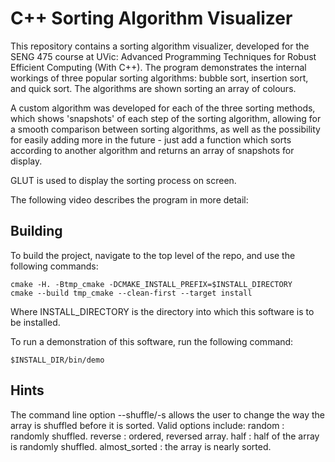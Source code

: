 # C++ Sorting Algorithm Visualizer
This repository contains a sorting algorithm visualizer, developed for the SENG 475 course at UVic: Advanced Programming Techniques for Robust Efficient Computing (With C++). The program demonstrates the internal workings of three popular sorting algorithms: bubble sort, insertion sort, and quick sort. The algorithms are shown sorting an array of colours.

A custom algorithm was developed for each of the three sorting methods, which shows 'snapshots' of each step of the sorting algorithm, allowing for a smooth comparison between sorting algorithms, as well as the possibility for easily adding more in the future - just add a function which sorts according to another algorithm and returns an array of snapshots for display.

GLUT is used to display the sorting process on screen.

The following video describes the program in more detail:



## Building
To build the project, navigate to the top level of the repo, and use the following commands:

    cmake -H. -Btmp_cmake -DCMAKE_INSTALL_PREFIX=$INSTALL_DIRECTORY
    cmake --build tmp_cmake --clean-first --target install

Where INSTALL_DIRECTORY is the directory into which this software is to be installed.

To run a demonstration of this software, run the following command:

    $INSTALL_DIR/bin/demo

## Hints
The command line option --shuffle/-s allows the user to change the way the array is shuffled before it is sorted.
Valid options include:
    random : randomly shuffled.
    reverse : ordered, reversed array.
    half : half of the array is randomly shuffled.
    almost_sorted : the array is nearly sorted.
